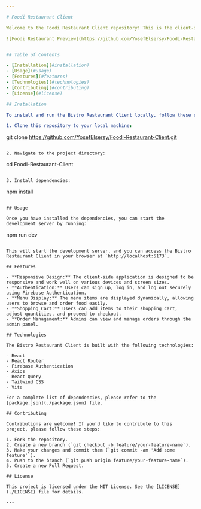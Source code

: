 ```yaml
---

# Foodi Restaurant Client

Welcome to the Foodi Restaurant Client repository! This is the client-side application for Bistro Restaurant, built with React and other technologies.

![Foodi Restaurant Preview](https://github.com/YosefElsersy/Foodi-Restaurant-Client/assets/124294506/e0a1228a-0abb-4a80-b249-023716c12690)


## Table of Contents

- [Installation](#installation)
- [Usage](#usage)
- [Features](#features)
- [Technologies](#technologies)
- [Contributing](#contributing)
- [License](#license)

## Installation

To install and run the Bistro Restaurant Client locally, follow these steps:

1. Clone this repository to your local machine:

   ```
   git clone https://github.com/YosefElsersy/Foodi-Restaurant-Client.git
   ```

2. Navigate to the project directory:

   ```
   cd Foodi-Restaurant-Client
   ```

3. Install dependencies:

   ```
   npm install
   ```

## Usage

Once you have installed the dependencies, you can start the development server by running:

```
npm run dev
```

This will start the development server, and you can access the Bistro Restaurant Client in your browser at `http://localhost:5173`.

## Features

- **Responsive Design:** The client-side application is designed to be responsive and work well on various devices and screen sizes.
- **Authentication:** Users can sign up, log in, and log out securely using Firebase Authentication.
- **Menu Display:** The menu items are displayed dynamically, allowing users to browse and order food easily.
- **Shopping Cart:** Users can add items to their shopping cart, adjust quantities, and proceed to checkout.
- **Order Management:** Admins can view and manage orders through the admin panel.

## Technologies

The Bistro Restaurant Client is built with the following technologies:

- React
- React Router
- Firebase Authentication
- Axios
- React Query
- Tailwind CSS
- Vite

For a complete list of dependencies, please refer to the [package.json](./package.json) file.

## Contributing

Contributions are welcome! If you'd like to contribute to this project, please follow these steps:

1. Fork the repository.
2. Create a new branch (`git checkout -b feature/your-feature-name`).
3. Make your changes and commit them (`git commit -am 'Add some feature'`).
4. Push to the branch (`git push origin feature/your-feature-name`).
5. Create a new Pull Request.

## License

This project is licensed under the MIT License. See the [LICENSE](./LICENSE) file for details.

---
```

